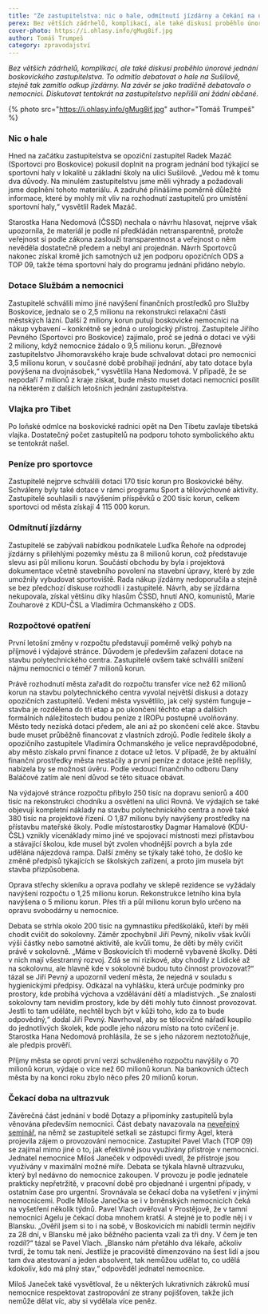 ```yaml
---
title: "Ze zastupitelstva: nic o hale, odmítnutí jízdárny a čekání na ultrazvuk"
perex: Bez větších zádrhelů, komplikací, ale také diskusí proběhlo únorové jednání boskovického zastupitelstva. To odmítlo debatovat o hale na Sušilově, stejně tak zamítlo odkup jízdárny. 
cover-photo: https://i.ohlasy.info/gMug8if.jpg
author: Tomáš Trumpeš
category: zpravodajství
---
```


*Bez větších zádrhelů, komplikací, ale také diskusí proběhlo únorové jednání boskovického zastupitelstva. To odmítlo debatovat o hale na Sušilově, stejně tak zamítlo odkup jízdárny. Na závěr se jako tradičně debatovalo o nemocnici. Diskutovat tentokrát na zastupitelstvo nepřišli ani žádní občané.*

{% photo src="https://i.ohlasy.info/gMug8if.jpg" author="Tomáš Trumpeš" %}

### Nic o hale

Hned na začátku zastupitelstva se opoziční zastupitel Radek Mazáč (Sportovci pro Boskovice) pokusil doplnit na program jednání bod týkající se sportovní haly v lokalitě u základní školy na ulici Sušilově. „Vedou mě k tomu dva důvody. Na minulém zastupitelstvu jsme měli výhrady a požadovali jsme doplnění tohoto materiálu. A zadruhé přinášíme poměrně důležité informace, které by mohly mít vliv na rozhodnutí zastupitelů pro umístění sportovní haly,“ vysvětlil Radek Mazáč. 

Starostka Hana Nedomová (ČSSD) nechala o návrhu hlasovat, nejprve však upozornila, že materiál je podle ní předkládán netransparentně, protože veřejnost si podle zákona zaslouží transparentnost a veřejnost o něm nevěděla dostatečně předem a nebyl ani projednán. Návrh Sportovců nakonec získal kromě jich samotných už jen podporu opozičních ODS a TOP 09, takže téma sportovní haly do programu jednání přidáno nebylo.

### Dotace Službám a nemocnici

Zastupitelé schválili mimo jiné navýšení finančních prostředků pro Služby Boskovice, jednalo se o 2,5 milionu na rekonstrukci relaxační části městských lázní. Další 2 miliony korun putují boskovické nemocnici na nákup vybavení – konkrétně se jedná o urologický přístroj. Zastupitele Jiřího Pevného (Sportovci pro Boskovice) zajímalo, proč se jedná o dotaci ve výši 2 miliony, když nemocnice žádalo o 9,5 milionu korun. „Březnové zastupitelstvo Jihomoravského kraje bude schvalovat dotaci pro nemocnici 3,5 milionu korun, v současné době probíhají jednání, aby tato dotace byla povýšena na dvojnásobek,“ vysvětlila Hana Nedomová. V případě, že se nepodaří 7 milionů z kraje získat, bude město muset dotaci nemocnici posílit na některém z dalších letošních jednání zastupitelstva.

### Vlajka pro Tibet

Po loňské odmlce na boskovické radnici opět na Den Tibetu zavlaje tibetská vlajka. Dostatečný počet zastupitelů na podporu tohoto symbolického aktu se tentokrát našel.

### Peníze pro sportovce

Zastupitelé nejprve schválili dotaci 170 tisíc korun pro Boskovické běhy. Schváleny byly také dotace v rámci programu Sport a tělovýchovné aktivity. Zastupitelé souhlasili s navýšením příspěvků o 200 tisíc korun, celkem sportovci od města získají 4 115 000 korun.

### Odmítnutí jízdárny

Zastupitelé se zabývali nabídkou podnikatele Luďka Řehoře na odprodej jízdárny s přilehlými pozemky městu za 8 milionů korun, což představuje slevu asi půl milionu korun. Součástí obchodu by byla i projektová dokumentace včetně stavebního povolení na stavební úpravy, které by zde umožnily vybudovat sportoviště. Rada nákup jízdárny nedoporučila a stejně se bez předchozí diskuse rozhodli i zastupitelé. Návrh, aby se jízdárna nekupovala, získal většinu díky hlasům ČSSD, hnutí ANO, komunistů, Marie Zouharové z KDU-ČSL a Vladimíra Ochmanského z ODS. 

### Rozpočtové opatření

První letošní změny v rozpočtu představují poměrně velký pohyb na příjmové i výdajové stránce. Důvodem je především zařazení dotace na stavbu polytechnického centra. Zastupitelé ovšem také schválili snížení nájmu nemocnici o téměř 7 milionů korun.

Právě rozhodnutí města zařadit do rozpočtu transfer více než 62 milionů korun na stavbu polytechnického centra vyvolal největší diskusi a dotazy opozičních zastupitelů. Vedení města vysvětlilo, jak celý systém funguje – stavba je rozdělena do tří etap a po ukončení těchto etap a dalších formálních náležitostech budou peníze z IROPu postupně uvolňovány. Město tedy nezíská dotaci předem, ale ani až po skončení celé akce. Stavbu bude muset průběžně financovat z vlastních zdrojů. Podle ředitele školy a opozičního zastupitele Vladimíra Ochmanského je velice nepravděpodobné, aby město získalo první finance z dotace už letos. V případě, že by aktuální finanční prostředky města nestačily a první peníze z dotace ještě nepřišly, nabízela by se možnost úvěru. Podle vedoucí finančního odboru Dany Baláčové zatím ale není důvod se této situace obávat.

Na výdajové stránce rozpočtu přibylo 250 tisíc na dopravu seniorů a 400 tisíc na rekonstrukci chodníku a osvětlení na ulici Rovná. Ve výdajích se také objevují kompletní náklady na stavbu polytechnického centra a nově také 380 tisíc na projektové řízení. O 1,87 milionu byly navýšeny prostředky na přístavbu mateřské školy. Podle místostarostky Dagmar Hamalové (KDU-ČSL) vznikly vícenáklady mimo jiné ve spojovací místnosti mezi přístavbou a stávající školou, kde musel být zvolen vhodnější povrch a byla zde udělána nájezdová rampa. Další změny se týkaly také toho, že došlo ke změně předpisů týkajících se školských zařízení, a proto jim musela být stavba přizpůsobena.

Oprava střechy skleníku a oprava podlahy ve sklepě rezidence se vyžádaly navýšení rozpočtu o 1,25 milionu korun. Rekonstrukce letního kina byla navýšena o 5 milionu korun. Přes tři a půl milionu korun bylo určeno na opravu svobodárny u nemocnice.

Debata se strhla okolo 200 tisíc na gymnastiku předškoláků, kteří by měli chodit cvičit do sokolovny. Záměr zpochybnil Jiří Pevný, nikoliv však kvůli výši částky nebo samotné aktivitě, ale kvůli tomu, že děti by měly cvičit právě v sokolovně. „Máme v Boskovicích tři moderně vybavené školky. Děti v nich mají všestranný rozvoj. Zdá se mi rizikové, aby chodily z Lidické až na sokolovnu, ale hlavně kde v sokolovně budou tuto činnost provozovat?“ tázal se Jiří Pevný a upozornil vedení města, že nejedná v souladu s hygienickými předpisy. Odkázal na vyhlášku, která určuje podmínky pro prostory, kde probíhá výchova a vzdělávání dětí a mladistvých. „Se znalosti sokolovny tam nevidím prostory, kde by děti mohly tuto činnost provozovat. Jestli to tam uděláte, nechtěl bych být v kůži toho, kdo za to bude odpovědný,“ dodal Jiří Pevný. Navrhoval, aby se tělocvičné nářadí koupilo do jednotlivých školek, kde podle jeho názoru místo na toto cvičení je. Starostka Hana Nedomová prohlásila, že se s jeho názorem neztotožňuje, ale předpis prověří.

Příjmy města se oproti první verzi schváleného rozpočtu navýšily o 70 milionů korun, výdaje o více než 60 milionů korun. Na bankovních účtech města by na konci roku zbylo něco přes 20 milionů korun.

### Čekací doba na ultrazvuk

Závěrečná část jednání v bodě Dotazy a připomínky zastupitelů byla věnována především nemocnici. Část debaty navazovala na [neveřejný seminář](http://www.ohlasy.info/clanky/2018/02/prezentace-agel.html), na němž se zastupitelé setkali se zástupci firmy Agel, která projevila zájem o provozování nemocnice. Zastupitel Pavel Vlach (TOP 09) se zajímal mimo jiné o to, jak efektivně jsou využívány přístroje v nemocnici. Jednatel nemocnice Miloš Janeček v odpovědi uvedl, že přístroje jsou využívány v maximální možné míře. Debata se týkala hlavně ultrazvuku, který byl nedávno do nemocnice zakoupen. V provozu je podle jednatele prakticky nepřetržitě, v pracovní době pro objednané i urgentní případy, v ostatním čase pro urgentní. Srovnávala se čekací doba na vyšetření v jinými nemocnicemi. Podle Miloše Janečka se i v brněnských nemocnicích čeká na vyšetření několik týdnů. Pavel Vlach ověřoval v Prostějově, že v tamní nemocnici Agelu je čekací doba mnohem kratší. A stejné je to podle něj i v Blansku. „Ověřil jsem si to i na sobě, v Boskovicích mi nabídli termín nejdřív za 28 dní, v Blansku mě jako běžného pacienta vzali za tři dny. V čem je ten rozdíl?“ tázal se Pavel Vlach. „Blansko nám přetáhlo dva lékaře, ačkoliv tvrdí, že tomu tak není. Jestliže je pracoviště dimenzováno na šest lidí a jsou tam dva atestovaní a jeden absolvent, tak nemůžou udělat to, co udělá kdokoliv, kdo má plný stav,“ odpověděl jednatel nemocnice.

Miloš Janeček také vysvětloval, že u některých lukrativních zákroků musí nemocnice respektovat zastropování ze strany pojišťoven, takže jich nemůže dělat víc, aby si vydělala více peněz.
